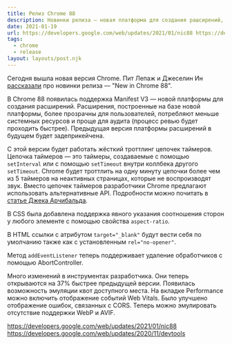 ```yaml
---
title: Релиз Chrome 88
description: Новинки релиза — новая платформа для создания рашсирений, троттлинг цепочек таймеров, добавление CSS-свойства aspect-ratio и многое другое
date: 2021-01-19
url: https://developers.google.com/web/updates/2021/01/nic88 https://developers.google.com/web/updates/2020/11/devtools
tags:
  - chrome
  - release 
layout: layouts/post.njk
---
```

Сегодня вышла новая версия Chrome. Пит Лепаж и Джеселин Ин [рассказали](https://developers.google.com/web/updates/2021/01/nic88) про новинки релиза — "New in Chrome 88".

В Chrome 88 появилась поддержка Manifest V3 — новой платформы для создания расширений. Расширения, построенные на базе новой платформы, более прозрачны для пользователей, потребляют меньше системных ресурсов и проще для аудита (процесс ревью будет проходить быстрее). Предыдущая версия платформы расширений в будущем будет задеприкейчена.

С этой версии будет работать жёсткий троттлинг цепочек таймеров. Цепочка таймеров — это таймеры, создаваемые с помощью `setInterval` или с помощью `setTimeout` внутри коллбека другого `setTimeout`. Chrome будет троттлить на одну минуту цепочки более чем из 5 таймеров на неактивных страницах, которые не воспроизводят звук. Вместо цепочек таймеров разработчики Chrome предлагают использовать альтернативные API. Подробности можно почитать в [статье Джека Арчибальда](https://developer.chrome.com/blog/timer-throttling-in-chrome-88/).

В CSS была добавлена поддержка явного указания соотношения сторон у любого элементе с помощью свойства `aspect-ratio`.

В HTML ссылки с атрибутом `target="_blank"` будут вести себя по умолчанию также как с установленным `rel="no-opener"`.

Метод `addEventListener` теперь поддерживает удаление обработчиков с помощью AbortController.

Много изменений в инструментах разработчика. Они теперь открываются на 37% быстрее предыдущей версии. Появилась возможность эмуляции квот доступного места. На вкладке Performance можно включить отображение событий Web Vitals. Было улучшено отображение ошибок, связанных с CORS. Теперь можно эмулировать отсутствие поддержки WebP и AVIF.

https://developers.google.com/web/updates/2021/01/nic88
https://developers.google.com/web/updates/2020/11/devtools
